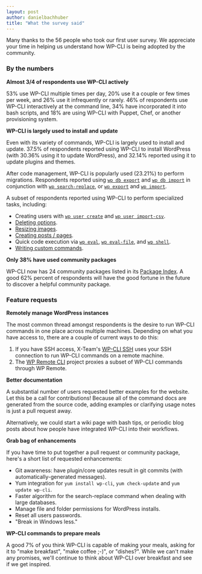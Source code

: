 ```yaml
---
layout: post
author: danielbachhuber
title: "What the survey said"
---
```


Many thanks to the 56 people who took our first user survey. We appreciate your time in helping us understand how WP-CLI is being adopted by the community.

### By the numbers

**Almost 3/4 of respondents use WP-CLI actively**

53% use WP-CLI multiple times per day, 20% use it a couple or few times per week, and 26% use it infrequently or rarely. 46% of respondents use WP-CLI interactively at the command line, 34% have incorporated it into bash scripts, and 18% are using WP-CLI with Puppet, Chef, or another provisioning system.

**WP-CLI is largely used to install and update**

Even with its variety of commands, WP-CLI is largely used to install and update. 37.5% of respondents reported using WP-CLI to install WordPress (with 30.36% using it to update WordPress), and 32.14% reported using it to update plugins and themes.

After code management, WP-CLI is popularly used (23.21%) to perform migrations. Respondents reported using [`wp db export`](http://wp-cli.org/commands/db/export/) and [`wp db import`](http://wp-cli.org/commands/db/import/) in conjunction with [`wp search-replace`](http://wp-cli.org/commands/search-replace/), or [`wp export`](http://wp-cli.org/commands/export/) and [`wp import`](http://wp-cli.org/commands/import/).

A subset of respondents reported using WP-CLI to perform specialized tasks, including:

* Creating users with [`wp user create`](http://wp-cli.org/commands/user/create/) and [`wp user import-csv`](http://wp-cli.org/commands/user/import-csv/).
* [Deleting options](http://wp-cli.org/commands/option/delete/).
* [Resizing images](http://wp-cli.org/commands/media/regenerate/).
* [Creating posts / pages](http://wp-cli.org/commands/post/create/).
* Quick code execution via [`wp eval`](http://wp-cli.org/commands/eval/), [`wp eval-file`](http://wp-cli.org/commands/eval-file/), and [`wp shell`](http://wp-cli.org/commands/shell/).
* [Writing custom commands](https://github.com/wp-cli/wp-cli/wiki/Commands-Cookbook).

**Only 38% have used community packages**

WP-CLI now has 24 community packages listed in its [Package Index](http://wp-cli.org/package-index/). A good 62% percent of respondents will have the good fortune in the future to discover a helpful community package.

### Feature requests

**Remotely manage WordPress instances**

The most common thread amongst respondents is the desire to run WP-CLI commands in one place across multiple machines. Depending on what you have access to, there are a couple of current ways to do this:

1. If you have SSH access, X-Team's [WP-CLI SSH](https://github.com/x-team/wp-cli-ssh) uses your SSH connection to run WP-CLI commands on a remote machine.
1. The [WP Remote CLI](https://github.com/humanmade/wp-remote-cli) project proxies a subset of WP-CLI commands through WP Remote.

**Better documentation**

A substantial number of users requested better examples for the website. Let this be a call for contributions! Because all of the command docs are generated from the source code, adding examples or clarifying usage notes is just a pull request away.

Alternatively, we could start a wiki page with bash tips, or periodic blog posts about how people have integrated WP-CLI into their workflows.

**Grab bag of enhancements**

If you have time to put together a pull request or community package, here's a short list of requested enhancements:

* Git awareness: have plugin/core updates result in git commits (with automatically-generated messages).
* Yum integration for `yum install wp-cli`, `yum check-update` and `yum update wp-cli`.
* Faster algorithm for the search-replace command when dealing with large databases.
* Manage file and folder permissions for WordPress installs.
* Reset all users passwords.
* "Break in Windows less."

**WP-CLI commands to prepare meals**

A good 7% of you think WP-CLI is capable of making your meals, asking for it to "make breakfast", "make coffee ;-)", or "dishes?". While we can't make any promises, we'll continue to think about WP-CLI over breakfast and see if we get inspired.
